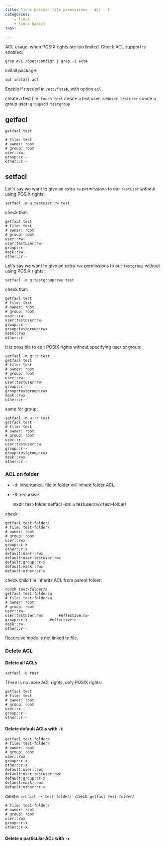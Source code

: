 ```yaml
---
title: linux basics: file permissions - ACL - 3 
categories:
    - linux
    - linux basics
tags:

---
```


ACL usage: when POSIX rights are too limited. Check ACL support is enabled:
 
    grep ACL /boot/config* | grep -i ext4
    
install package: 
    
    apt install acl
    
Enable if needed in `/etc/fstab`, with option `acl`

create a test file: `touch test`
create a test user: `adduser testuser`
create a group user: `groupadd testgroup`

## getfacl

    getfacl test

    # file: test
    # owner: root
    # group: root
    user::rw-
    group::r--
    other::r--

## setfacl

Let's say we want to give an extra `rw` permissions to our `testuser` without using POSIX rights:

    setfacl -m u:testuser:rw test

check that:
    
    getfacl test
    # file: test
    # owner: root
    # group: root
    user::rw-
    user:testuser:rw-
    group::r--
    mask::rw-
    other::r--

Let's say we want to give an extra `rwx` permissions to our `testgroup` without using POSIX rights:

    setfacl -m g:testgroup:rwx test
    
check that: 

    getfacl test
    # file: test
    # owner: root
    # group: root
    user::rw-
    user:testuser:rw-
    group::r--
    group:testgroup:rwx
    mask::rwx
    other::r--

It is possible to edit POSIX rights without specifying user or group:


    setfacl -m g::r test
    getfacl test
    # file: test
    # owner: root
    # group: root
    user::rw-
    user:testuser:rw-
    group::r--
    group:testgroup:rwx
    mask::rwx
    other::r--

same for group: 

    setfacl -m u::r test
    getfacl test
    # file: test
    # owner: root
    # group: root
    user::r--
    user:testuser:rw-
    group::r--
    group:testgroup:rwx
    mask::rwx
    other::r--

### ACL on folder

* -d: inheritance. file in folder will inherit folder ACL
* -R: recursive

    
    mkdir test-folder
    setfacl -dm u:testuser:rwx test-folder/

check:

    getfacl test-folder/
    # file: test-folder/
    # owner: root
    # group: root
    user::rwx
    group::r-x
    other::r-x
    default:user::rwx
    default:user:testuser:rwx
    default:group::r-x
    default:mask::rwx
    default:other::r-x

check child file inherits ACL from parent folder: 
    
    touch test-folder/a
    getfacl test-folder/a
    # file: test-folder/a
    # owner: root
    # group: root
    user::rw-
    user:testuser:rwx		#effective:rw-
    group::r-x			#effective:r--
    mask::rw-
    other::r--


Recursive mode is not linked to file.

### Delete ACL


#### Delete all ACLs

    setfacl -b test
    
There is no more ACL rights, only POSIX rights:
    
    getfacl test
    # file: test
    # owner: root
    # group: root
    user::r--
    group::r--
    other::r--

#### Delete default ACLs with `-k`

    getfacl test-folder/
    # file: test-folder/
    # owner: root
    # group: root
    user::rwx
    group::r-x
    other::r-x
    default:user::rwx
    default:user:testuser:rwx
    default:group::r-x
    default:mask::rwx
    default:other::r-x

delete: `setfacl -k test-folder/
`
check: `getfacl test-folder/`

    # file: test-folder/
    # owner: root
    # group: root
    user::rwx
    group::r-x
    other::r-x

#### Delete a particular ACL with `-x`
